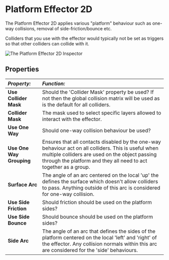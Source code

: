 Platform Effector 2D
=========

The Platform Effector 2D applies various "platform" behaviour such as one-way collisions, removal of side-friction/bounce etc.  

Colliders that you use with the effector would typically not be set as triggers so that other colliders can collide with it.

![The Platform Effector 2D Inspector](../uploads/Main/PlatformEffector2DInspector.png) 

Properties
----------



|**_Property:_** |**_Function:_** |
|:---|:---|
|__Use Collider Mask__ |Should the 'Collider Mask' property be used?  If not then the global collision matrix will be used as is the default for all colliders.|
|__Collider Mask__ |	The mask used to select specific layers allowed to interact with the effector. |
|__Use One Way__ |Should one-way collision behaviour be used? |
|__Use One Way Grouping__ |Ensures that all contacts disabled by the one-way behaviour act on all colliders. This is useful when multiple colliders are used on the object passing through the platform and they all need to act together as a group.|
|__Surface Arc__ |The angle of an arc centered on the local 'up' the defines the surface which doesn't allow colliders to pass.  Anything outside of this arc is considered for one-way collision.|
|__Use Side Friction__ |Should friction should be used on the platform sides? |
|__Use Side Bounce__ |Should bounce should be used on the platform sides? |
|__Side Arc__ |The angle of an arc that defines the sides of the platform centered on the local 'left' and 'right' of the effector. Any collision normals within this arc are considered for the 'side' behaviours. |
